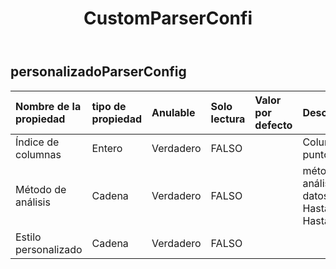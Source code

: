 ﻿---
title: CustomParserConfi
second_title: Aspose.Cells Cloud Documen
type: docs
url: /es/specification/model/customparserconfig/
description: "Aspose.Cells Especificación del modelo de nube: CustomParserConfig. Maneje sin esfuerzo Excel y otros documentos de hoja de cálculo con funciones como abrir, generar, editar, dividir, fusionar, comparar y convertir."
weight: 50
---
## **personalizadoParserConfig**

 

| Nombre de la propiedad| tipo de propiedad| Anulable| Solo lectura| Valor por defecto| Descripción|
|:- |:- |:- |:- |:- |:- |
| Índice de columnas| Entero| Verdadero| FALSO|| Columna de puntos|
| Método de análisis| Cadena| Verdadero| FALSO|| método de análisis de datos. HastaFechaHora HastaCadena|
| Estilo personalizado| Cadena| Verdadero| FALSO|||

